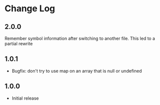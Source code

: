 # Change Log

## 2.0.0

Remember symbol information after switching to another file.
This led to a partial rewrite

## 1.0.1

- Bugfix: don't try to use map on an array that is null or undefined

## 1.0.0

- Initial release

